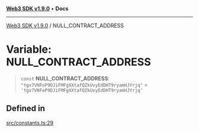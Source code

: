 [**Web3 SDK v1.9.0**](../README.md) • **Docs**

***

[Web3 SDK v1.9.0](../globals.md) / NULL\_CONTRACT\_ADDRESS

# Variable: NULL\_CONTRACT\_ADDRESS

> `const` **NULL\_CONTRACT\_ADDRESS**: `"tgx7VNFoP9DJiFMFgXXtafQZkUvyEdDHT9ryamHJYrjq"` = `'tgx7VNFoP9DJiFMFgXXtafQZkUvyEdDHT9ryamHJYrjq'`

## Defined in

[src/constants.ts:29](https://github.com/Mystic-Nayy/alephium-web3/blob/ee41f5e0e7d7fb0b155fe62f05b2ac03772895ca/packages/web3/src/constants.ts#L29)
